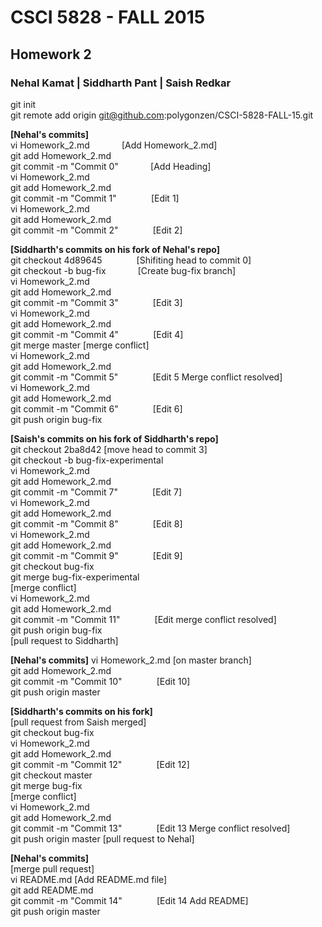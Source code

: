# CSCI 5828 - FALL 2015
## Homework 2
### Nehal Kamat | Siddharth Pant | Saish Redkar
git init  
git remote add origin git@github.com:polygonzen/CSCI-5828-FALL-15.git  

**[Nehal's commits]**  
vi Homework_2.md &nbsp;&nbsp;&nbsp;&nbsp;&nbsp;&nbsp;&nbsp;&nbsp;&nbsp;&nbsp;&nbsp;&nbsp;[Add Homework_2.md]    
git add Homework_2.md  
git commit -m "Commit 0" &nbsp;&nbsp;&nbsp;&nbsp;&nbsp;&nbsp;&nbsp;&nbsp;&nbsp;&nbsp;&nbsp;&nbsp;[Add Heading]   
vi Homework_2.md		
git add Homework_2.md  
git commit -m "Commit 1" &nbsp;&nbsp;&nbsp;&nbsp;&nbsp;&nbsp;&nbsp;&nbsp;&nbsp;&nbsp;&nbsp;&nbsp;	[Edit 1]   
vi Homework_2.md		
git add Homework_2.md  
git commit -m "Commit 2" &nbsp;&nbsp;&nbsp;&nbsp;&nbsp;&nbsp;&nbsp;&nbsp;&nbsp;&nbsp;&nbsp;&nbsp;	[Edit 2]  

**[Siddharth's commits on his fork of Nehal's repo]**  
git checkout 4d89645	&nbsp;&nbsp;&nbsp;&nbsp;&nbsp;&nbsp;&nbsp;&nbsp;&nbsp;&nbsp;&nbsp;&nbsp;	[Shifiting head to commit 0]   
git checkout -b bug-fix  &nbsp;&nbsp;&nbsp;&nbsp;&nbsp;&nbsp;&nbsp;&nbsp;&nbsp;&nbsp;&nbsp;&nbsp;[Create bug-fix branch]  
vi Homework_2.md		
git add Homework_2.md  
git commit -m "Commit 3" &nbsp;&nbsp;&nbsp;&nbsp;&nbsp;&nbsp;&nbsp;&nbsp;&nbsp;&nbsp;&nbsp;&nbsp;	[Edit 3]  
vi Homework_2.md		
git add Homework_2.md  
git commit -m "Commit 4" &nbsp;&nbsp;&nbsp;&nbsp;&nbsp;&nbsp;&nbsp;&nbsp;&nbsp;&nbsp;&nbsp;&nbsp;	[Edit 4]  
git merge master  [merge conflict]  
vi Homework_2.md		
git add Homework_2.md  
git commit -m "Commit 5" &nbsp;&nbsp;&nbsp;&nbsp;&nbsp;&nbsp;&nbsp;&nbsp;&nbsp;&nbsp;&nbsp;&nbsp;	[Edit 5 Merge conflict resolved]  
vi Homework_2.md		
git add Homework_2.md  
git commit -m "Commit 6" &nbsp;&nbsp;&nbsp;&nbsp;&nbsp;&nbsp;&nbsp;&nbsp;&nbsp;&nbsp;&nbsp;&nbsp;	[Edit 6]  
git push origin bug-fix

**[Saish's commits on his fork of Siddharth's repo]**  
git checkout 2ba8d42 [move head to commit 3]  
git checkout -b bug-fix-experimental  
vi Homework_2.md		
git add Homework_2.md  
git commit -m "Commit 7"   &nbsp;&nbsp;&nbsp;&nbsp;&nbsp;&nbsp;&nbsp;&nbsp;&nbsp;&nbsp;&nbsp;&nbsp;	[Edit 7]  
vi Homework_2.md		
git add Homework_2.md  
git commit -m "Commit 8" &nbsp;&nbsp;&nbsp;&nbsp;&nbsp;&nbsp;&nbsp;&nbsp;&nbsp;&nbsp;&nbsp;&nbsp;	[Edit 8]    
vi Homework_2.md		
git add Homework_2.md  
git commit -m "Commit 9" &nbsp;&nbsp;&nbsp;&nbsp;&nbsp;&nbsp;&nbsp;&nbsp;&nbsp;&nbsp;&nbsp;&nbsp;	[Edit 9]  
git checkout bug-fix  
git merge bug-fix-experimental  
[merge conflict]  
vi Homework_2.md		
git add Homework_2.md  
git commit -m "Commit 11" &nbsp;&nbsp;&nbsp;&nbsp;&nbsp;&nbsp;&nbsp;&nbsp;&nbsp;&nbsp;&nbsp;&nbsp;	[Edit merge conflict resolved]  
git push origin bug-fix  
[pull request to Siddharth]

**[Nehal's commits]**
vi Homework_2.md [on master branch]  
git add Homework_2.md  
git commit -m "Commit 10" &nbsp;&nbsp;&nbsp;&nbsp;&nbsp;&nbsp;&nbsp;&nbsp;&nbsp;&nbsp;&nbsp;&nbsp;	[Edit 10]  
git push origin master

**[Siddharth's commits on his fork]**  
[pull request from Saish merged]  
git checkout bug-fix  
vi Homework_2.md		
git add Homework_2.md  
git commit -m "Commit 12" &nbsp;&nbsp;&nbsp;&nbsp;&nbsp;&nbsp;&nbsp;&nbsp;&nbsp;&nbsp;&nbsp;&nbsp;	[Edit 12]  
git checkout master  
git merge bug-fix  
[merge conflict]  
vi Homework_2.md		
git add Homework_2.md  
git commit -m "Commit 13" &nbsp;&nbsp;&nbsp;&nbsp;&nbsp;&nbsp;&nbsp;&nbsp;&nbsp;&nbsp;&nbsp;&nbsp;	[Edit 13 Merge conflict resolved]  
git push origin master
[pull request to Nehal]

**[Nehal's commits]**  
[merge pull request]  
vi README.md		[Add README.md file]  
git add README.md  
git commit -m "Commit 14"   &nbsp;&nbsp;&nbsp;&nbsp;&nbsp;&nbsp;&nbsp;&nbsp;&nbsp;&nbsp;&nbsp;&nbsp;	[Edit 14 Add README]  
git push origin master
